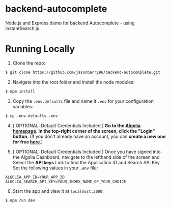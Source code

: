 # backend-autocomplete

Node.js and Express demo for backend Autocomplete - using InstantSearch.js

# Running Locally

1. Clone the repo:

```bash
$ git clone https://github.com/jasonbarry96/backend-autocomplete.git
```

2. Navigate into the root folder and install the node modules:

```bash
$ npm install
```

3. Copy the `.env.defaults` file and name it `.env` for your configuration variables:

```bash
$ cp .env.defaults .env
```

4. [ OPTIONAL: Default Credentials Included ] **Go to the [Algolia homepage](https://www.algolia.com/). In the top-right corner of the screen, click the "Login" button.** (If you don't already have an account, you can **create a new one for free [here](https://www.algolia.com/users/sign_up)**.)

5. [ OPTIONAL: Default Credentials Included ] Once you have signed into the Algolia Dashboard, navigate to the lefthand side of the screen and Select the **API keys** Link to find the Application ID and Search API Key. Set the following values in your `.env` file:

```
ALGOLIA_APP_ID=YOUR_APP_ID
ALGOLIA_SEARCH_API_KEY=YOUR_INDEX_NAME_OF_YOUR_CHOICE
```

6. Start the app and view it at `localhost:3000`:

```bash
$ npm run dev
```
